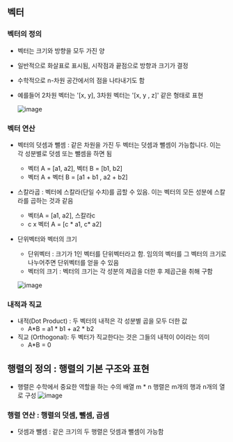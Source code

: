 ## 벡터
  ### 벡터의 정의
  - 벡터는 크기와 방향을 모두 가진 양
  - 일반적으로 화살표로 표시됨, 시작점과 끝점으로 방향과 크기가 결정
  - 수학적으로 n-차원 공간에서의 점을 나타내기도 함
  - 예를들어 2차원 벡터는 '[x, y], 3차원 벡터는 '[x, y , z]' 같은 형태로 표현

    ![image](https://github.com/jooyeop/Computer_Vison_Paper/assets/97720878/dbca2397-7ec3-4315-afbc-1de8a034a43e)

  ### 벡터 연산
  - 벡터의 덧셈과 뺄셈 : 같은 차원을 가진 두 벡터는 덧셈과 뺄셈이 가능합니다. 이는 각 성분별로 덧셈 또는 뺄셈을 하면 됨
    - 벡터 A = [a1, a2], 벡터 B = [b1, b2]
    - 벡터 A + 벡터 B = [a1 + b1 , a2 + b2]

  - 스칼라곱 : 벡터에 스칼라(단일 수치)를 곱할 수 있음. 이는 벡터의 모든 성분에 스칼라를 곱하는 것과 같음
    - 벡터A = [a1, a2], 스칼라c
    - c x 벡터 A = [c * a1, c* a2]
   
  - 단위벡터와 벡터의 크기
    - 단위벡터 : 크기가 1인 벡터를 단위벡터라고 함. 임의의 벡터를 그 벡터의 크기로 나누어주면 단위벡터를 얻을 수 있음
    - 벡터의 크기 : 벡터의 크기는 각 성분의 제곱을 더한 후 제곱근을 취해 구함
    
    ![image](https://github.com/jooyeop/Computer_Vison_Paper/assets/97720878/66dffd37-e16e-4aca-9dad-07511a569ff4)

  ### 내적과 직교
  - 내적(Dot Product) : 두 벡터의 내적은 각 성분별 곱을 모두 더한 값
    - A*B = a1 * b1 + a2 * b2
  - 직교 (Orthogonal): 두 벡터가 직교한다는 것은 그들의 내적이 0이라는 의미
    - A*B = 0


## 행렬의 정의 : 행렬의 기본 구조와 표현
  - 행렬은 수학에서 중요한 역할을 하는 수의 배열 m * n 행렬은 m개의 행과 n개의 열로 구성
  ![image](https://github.com/jooyeop/Computer_Vison_Paper/assets/97720878/bf5d674e-9f90-4ef1-90dd-9fc211b8354d)

  ### 행렬 연산 : 행렬의 덧셈, 뺄셈, 곱셈
  - 덧셈과 뺄셈 : 같은 크기의 두 행렬은 덧셈과 뺄셈이 가능함





















  
